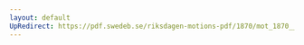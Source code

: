 ```yaml
---
layout: default
UpRedirect: https://pdf.swedeb.se/riksdagen-motions-pdf/1870/mot_1870__ak__00205/mot_1870__ak__00205_001.pdf
---
```

